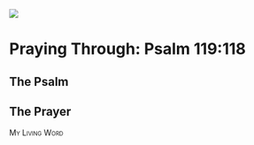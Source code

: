 <img class="intro-right" src="/images/art-paris-psalter.jpg">

<style>
  li {list-style-type: none;}
  p + ul {
    margin-top: -18px;
}
</style>

# Praying Through: Psalm 119:118

## The Psalm

## The Prayer

<div style="font-variant: small-caps;">
My Living Word
</div>
